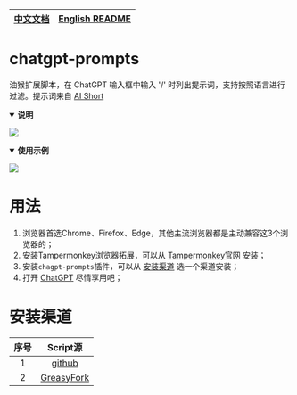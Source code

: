 | [中文文档](./README.md) | [English README](./README_EN.md) |
| --- | --- |

# chatgpt-prompts

油猴扩展脚本，在 ChatGPT 输入框中输入 '/' 时列出提示词，支持按照语言进行过滤。提示词来自 [AI Short](https://www.aishort.top/)

<details open>
  <summary style='cursor: pointer'><strong>说明</strong></summary>

![](https://cdn.jsdelivr.net/gh/linyimin0812/chatgpt-prompts@v1.0.0/assets/desc.png)
</details>

<details open>
  <summary style='cursor: pointer'><strong>使用示例</strong></summary>

![](https://cdn.jsdelivr.net/gh/linyimin0812/chatgpt-prompts@v1.0.0/assets/usage.gif)
</details>


# 用法

1. 浏览器首选Chrome、Firefox、Edge，其他主流浏览器都是主动兼容这3个浏览器的；
2. 安装Tampermonkey浏览器拓展，可以从 [Tampermonkey官网](https://www.tampermonkey.net/) 安装；
3. 安装`chagpt-prompts`插件，可以从 [安装渠道](#安装渠道) 选一个渠道安装；
4. 打开 [ChatGPT](https://chat.openai.com/) 尽情享用吧；


# 安装渠道

| 序号 | Script源 |
| :---: | :---: |
| 1 | [github](https://raw.githubusercontent.com/linyimin0812/chatgpt-prompts/v1.0.0/chatgpt-prompt.user.js) |
| 2 | [GreasyFork](https://greasyfork.org/zh-CN/scripts/467943-chatgpt-prompts) |



